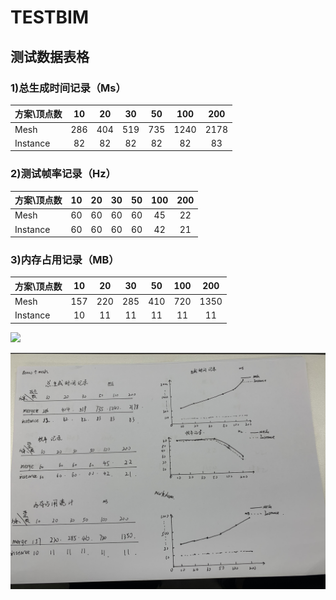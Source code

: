 # TESTBIM


## 测试数据表格

### 1)总生成时间记录（Ms）
|    方案\顶点数         |  10   |    20    |   30    |    50    |    100   |    200    |
|  :------------        | :---: |   :---:  |  :---:  |  :---:   |   :---:  |   :---:   |
|      Mesh             |  286  | 404 | 519 | 735 | 1240 | 2178 |
|      Instance         |  82  | 82 | 82 | 82 | 82 | 83 |



### 2)测试帧率记录（Hz）
|    方案\顶点数         |  10   |    20    |   30    |    50    |    100   |    200    |
|  :------------        | :---: |   :---:  |  :---:  |  :---:   |   :---:  |   :---:   |
|      Mesh             |  60  | 60 | 60 | 60 | 45 | 22 |
|      Instance         |  60  | 60 | 60 | 60 | 42 | 21 |



### 3)内存占用记录（MB）

|    方案\顶点数         |  10   |    20    |   30    |    50    |    100   |    200    |
|  :------------        | :---: |   :---:  |  :--:   |  :---:   |   :---:  |   :---:   |
|      Mesh             |  157  | 220 | 285 | 410 | 720 | 1350 |
|      Instance         |  10  | 11 | 11 | 11 | 11 | 11 |

![](C:\Users\UINO\Desktop\threejs\MergeTest\IMG_3792.JPG)

![](https://github.com/Kaiguzaibuzai/TESTBIM/blob/main/IMG_3792.JPG)